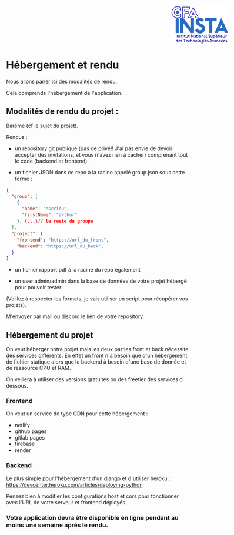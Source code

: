 <img src="Logo-CFAINSTA.png"
     alt="logo cfa"
     style="height: 100px; margin-left: 450px;" />

# Hébergement et rendu

Nous allons parler ici des modalités de rendu.

Cela comprends l'hébergement de l'application.

## Modalités de rendu du projet :

Barème (cf le sujet du projet).

Rendus :

- un repository git publique (pas de privé!! J'ai pas envie de devoir accepter des invitations, et vous n'avez rien à cacher) comprenant tout le code (backend et frontend).

- un fichier JSON dans ce repo à la racine appelé group.json sous cette forme :

```json
{
  "group": [
    {
      "name": "escriou",
      "firstName": "arthur"
    }, {...}// le reste du groupe
  ],
  "project": {
    "frontend": "https://url_du_front",
    "backend": "https://url_du_back",
  }
}
```

- un fichier rapport.pdf à la racine du repo également

- un user admin/admin dans la base de données de votre projet hébergé pour pouvoir tester

(Veillez à respecter les formats, je vais utiliser un script pour récupérer vos projets).

M'envoyer par mail ou discord le lien de votre repository.

## Hébergement du projet

On veut héberger notre projet mais les deux parties front et back nécessite des services différents. En effet un front n'a besoin que d'un hébergement de fichier statique alors que le backend à besoin d'une base de donnée et de ressource CPU et RAM.

On veillera à utiliser des versions gratuites ou des freetier des services ci dessous.

### Frontend

On veut un service de type CDN pour cette hébergement :

- netlify
- github pages
- gitlab pages
- firebase
- render

### Backend

Le plus simple pour l'hébergement d'un django et d'utiliser heroku : https://devcenter.heroku.com/articles/deploying-python

Pensez bien à modifier les configurations host et cors pour fonctionner avec l'URL de votre serveur et frontend déployés.

### Votre application devra être disponible en ligne pendant au moins une semaine après le rendu.
